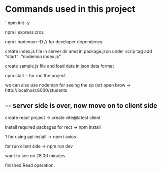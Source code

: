 # Commands used in this project


` npm init -y

 npm i express cros

npm i nodemon -D // for developer dependency

create index.js file in server dir amd in package.json under scrip tag add 
"start": "nodemon index.js"  

create sample.js file and load data in json data format

npm start   - for run the project

we can also use nodeman for seeing the op (or) open brow -> http://localhost:8000/students

--
server side is over, now move on to client side
-- 
create react project -> create  vite@latest client

install required packages for rect -> npm install

1 for using api install -> npm i axios

for run client side -> npm run dev 

want to see on 28.00 minutes

finished Read operation.